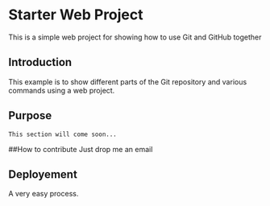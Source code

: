 # Starter Web Project
This is a simple web project for showing how to use Git and GitHub together
## Introduction
This example is to show different parts of the Git repository and various commands using a web project. 

## Purpose
    This section will come soon...
##How to contribute
Just drop me an email

## Deployement
A very easy process.
